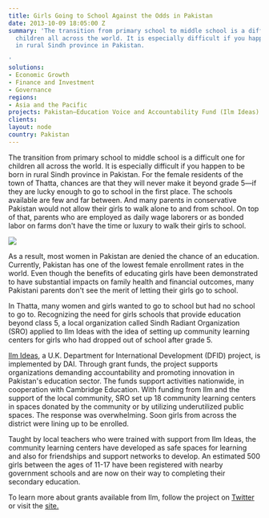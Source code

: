 ```yaml
---
title: Girls Going to School Against the Odds in Pakistan
date: 2013-10-09 18:05:00 Z
summary: 'The transition from primary school to middle school is a difficult one for
  children all across the world. It is especially difficult if you happen to be born
  in rural Sindh province in Pakistan.

'
solutions:
- Economic Growth
- Finance and Investment
- Governance
regions:
- Asia and the Pacific
projects: Pakistan—Education Voice and Accountability Fund (Ilm Ideas)
clients: 
layout: node
country: Pakistan
---
```


The transition from primary school to middle school is a difficult one for children all across the world. It is especially difficult if you happen to be born in rural Sindh province in Pakistan. For the female residents of the town of Thatta, chances are that they will never make it beyond grade 5—if they are lucky enough to go to school in the first place. The schools available are few and far between. And many parents in conservative Pakistan would not allow their girls to walk alone to and from school. On top of that, parents who are employed as daily wage laborers or as bonded labor on farms don't have the time or luxury to walk their girls to school.

![][1]

As a result, most women in Pakistan are denied the chance of an education. Currently, Pakistan has one of the lowest female enrollment rates in the world. Even though the benefits of educating girls have been demonstrated to have substantial impacts on family health and financial outcomes, many Pakistani parents don't see the merit of letting their girls go to school.

In Thatta, many women and girls wanted to go to school but had no school to go to. Recognizing the need for girls schools that provide education beyond class 5, a local organization called Sindh Radiant Organization (SRO) applied to Ilm Ideas with the idea of setting up community learning centers for girls who had dropped out of school after grade 5.

[Ilm Ideas][2], a U.K. Department for International Development (DFID) project, is implemented by DAI. Through grant funds, the project supports organizations demanding accountability and promoting innovation in Pakistan's education sector. The funds support activities nationwide, in cooperation with Cambridge Education. With funding from Ilm and the support of the local community, SRO set up 18 community learning centers in spaces donated by the community or by utilizing underutilized public spaces. The response was overwhelming. Soon girls from across the district were lining up to be enrolled.

Taught by local teachers who were trained with support from Ilm Ideas, the community learning centers have developed as safe spaces for learning and also for friendships and support networks to develop. An estimated 500 girls between the ages of 11-17 have been registered with nearby government schools and are now on their way to completing their secondary education.

To learn more about grants available from Ilm, follow the project on [Twitter][3] or visit the [site.][4]

[1]: https://assetify-dai.com/news/SRO2.jpg
[2]: /our-work/projects/pakistan-education-voice-and-accountability-fund
[3]: https://twitter.com/IlmIdeas
[4]: http://ilm-ideas.com/grant-solicitations/resources/
